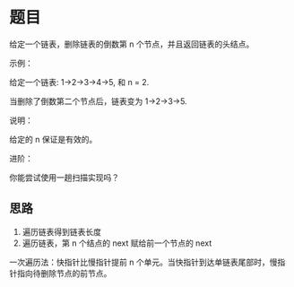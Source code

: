# 题目

给定一个链表，删除链表的倒数第 n 个节点，并且返回链表的头结点。

示例：

给定一个链表: 1->2->3->4->5, 和 n = 2.

当删除了倒数第二个节点后，链表变为 1->2->3->5.

说明：

给定的 n 保证是有效的。

进阶：

你能尝试使用一趟扫描实现吗？

## 思路

1.  遍历链表得到链表长度
2.  遍历链表，第 n 个结点的 next 赋给前一个节点的 next

一次遍历法：快指针比慢指针提前 n 个单元。当快指针到达单链表尾部时，慢指针指向待删除节点的前节点。
